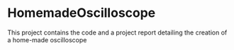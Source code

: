# HomemadeOscilloscope

This project contains the code and a project report detailing the creation of a home-made oscilloscope
